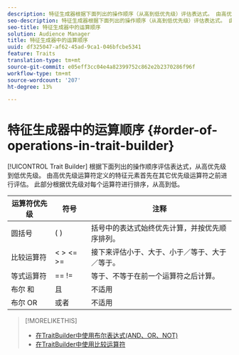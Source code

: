 ```yaml
---
description: 特征生成器根据下面列出的操作顺序（从高到低优先级）评估表达式。 由高优先级运算符定义的特征元素首先在其它优先级运算符之前进行评估。 此部分根据优先级对每个运算符进行排序，从高到低。
seo-description: 特征生成器根据下面列出的操作顺序（从高到低优先级）评估表达式。 由高优先级运算符定义的特征元素首先在其它优先级运算符之前进行评估。 此部分根据优先级对每个运算符进行排序，从高到低。
seo-title: 特征生成器中的运算顺序
solution: Audience Manager
title: 特征生成器中的运算顺序
uuid: df325047-af62-45ad-9ca1-046bfcbe5341
feature: Traits
translation-type: tm+mt
source-git-commit: e05eff3cc04e4a82399752c862e2b2370286f96f
workflow-type: tm+mt
source-wordcount: '207'
ht-degree: 13%

---
```



# 特征生成器中的运算顺序 {#order-of-operations-in-trait-builder}

[!UICONTROL Trait Builder] 根据下面列出的操作顺序评估表达式，从高优先级到低优先级。 由高优先级运算符定义的特征元素首先在其它优先级运算符之前进行评估。 此部分根据优先级对每个运算符进行排序，从高到低。

<!-- c_tb_operator_precedence.xml -->

<table id="table_F0FA45B652C7464B90D35526817110FF"> 
 <thead> 
  <tr> 
   <th colname="col1" class="entry"> 运算符优先级 </th> 
   <th colname="col2" class="entry"> 符号 </th> 
   <th colname="col3" class="entry"> 注释 </th> 
  </tr> 
 </thead>
 <tbody> 
  <tr> 
   <td colname="col1"> 圆括号 </td> 
   <td colname="col2"> ( ) </td> 
   <td colname="col3"> 括号中的表达式始终优先计算，并按优先顺序排列。 </td> 
  </tr> 
  <tr> 
   <td colname="col1"> 比较运算符 </td> 
   <td colname="col2"> &lt; &gt; &lt;= &gt;= </td> 
   <td colname="col3"> 接下来评估小于、大于、小于／等于、大于／等于。 </td> 
  </tr> 
  <tr> 
   <td colname="col1"> 等式运算符 </td> 
   <td colname="col2"> == != </td> 
   <td colname="col3"> 等于、不等于在前一个运算符之后计算。 </td> 
  </tr> 
  <tr> 
   <td colname="col1">布尔 <span class="wintitle"> 和</span> </td> 
   <td colname="col2"><span class="wintitle"> 且</span> </td> 
   <td colname="col3" morerows="1"> 不适用 </td> 
  </tr> 
  <tr> 
   <td colname="col1">布尔 <span class="wintitle"> OR</span> </td> 
   <td colname="col2"><span class="wintitle"> 或者</span> </td> 
   <td colname="col3" morerows="1"> 不适用 </td> 
  </tr> 
 </tbody>
</table>

>[!MORELIKETHIS]
>
>* [在TraitBuilder中使用布尔表达式(AND、OR、NOT)](../../reference/boolean-expressions-tsb.md)
>* [在TraitBuilder中使用比较运算符](../../features/traits/trait-comparison-operators.md)

